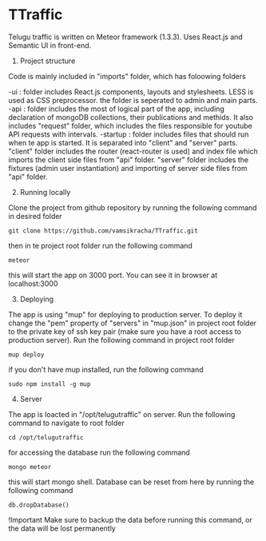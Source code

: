 # TTraffic

Telugu traffic is written on Meteor framework (1.3.3). Uses React.js and Semantic UI in front-end.

1. Project structure

  Code is mainly included in "imports" folder, which has foloowing folders
  
  -ui : folder includes React.js components, layouts and stylesheets. LESS is used as CSS preprocessor.
      the folder is seperated to admin and main parts.
  -api : folder includes the most of logical part of the app, including declaration 
      of mongoDB collections, their publications and methids. It also includes "request" folder,
      which includes the files responsible for youtube API requests with intervals.
  -startup : folder includes files that should run when te app is started. It is separated into "client" 
      and "server" parts. "client" folder includes the router (react-router is used) and index file 
      which imports the client side files from "api" folder. "server" folder includes the fixtures 
      (admin user instantiation) and importing of server side files from "api" folder.
      
2. Running locally 

  Clone the project from github repository by running the following command in desired folder
    
    git clone https://github.com/vamsikracha/TTraffic.git
    
  then in te project root folder run the following command
  
    meteor
    
  this will start the app on 3000 port. You can see it in browser at localhost:3000
  
3. Deploying

  The app is using "mup" for deploying to production server. To deploy it change the "pem" property 
  of "servers" in "mup.json" in project root folder to the private key of ssh key pair (make sure you have a root access to
  production server). Run the following command in project root folder
  
    mup deploy
    
  if you don't have mup installed, run the following command
  
    sudo npm install -g mup
    
    
4. Server
  
  The app is loacted in "/opt/telugutraffic" on server. Run the following command to navigate to root folder

    cd /opt/telugutraffic
    
  for accessing the database run the following command
  
    mongo meteor
    
  this will start mongo shell. Database can be reset from here by running the following command
  
    db.dropDatabase()
    
  !Important
    Make sure to backup the data before running this command, or the data will be lost permanently

